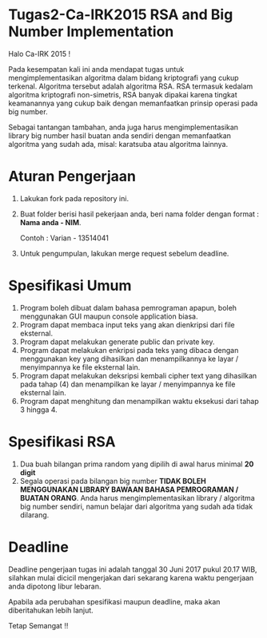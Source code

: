 # Tugas2-Ca-IRK2015 RSA and Big Number Implementation 

Halo Ca-IRK 2015 !

Pada kesempatan kali ini anda mendapat tugas untuk mengimplementasikan algoritma dalam bidang kriptografi yang cukup terkenal.
Algoritma tersebut adalah algoritma RSA. RSA termasuk kedalam algoritma kriptografi non-simetris, RSA banyak dipakai karena tingkat 
keamanannya yang cukup baik dengan memanfaatkan prinsip operasi pada big number.

Sebagai tantangan tambahan, anda juga harus mengimplementasikan library big number hasil buatan anda sendiri dengan memanfaatkan
algoritma yang sudah ada, misal: karatsuba atau algoritma lainnya.

# Aturan Pengerjaan
1. Lakukan fork pada repository ini.
2. Buat folder berisi hasil pekerjaan anda, beri nama folder dengan format : **Nama anda - NIM**. 

   Contoh : Varian - 13514041
3. Untuk pengumpulan, lakukan merge request sebelum deadline.

# Spesifikasi Umum
1. Program boleh dibuat dalam bahasa pemrograman apapun, boleh menggunakan GUI maupun console application biasa.
2. Program dapat membaca input teks yang akan dienkripsi dari file eksternal.
3. Program dapat melakukan generate public dan private key.
4. Program dapat melakukan enkripsi pada teks yang dibaca dengan menggunakan key yang dihasilkan dan menampilkannya ke layar / menyimpannya ke file eksternal lain.
5. Program dapat melakukan deksripsi kembali cipher text yang dihasilkan pada tahap (4) dan menampilkan ke layar / menyimpannya ke file eksternal lain.
6. Program dapat menghitung dan menampilkan waktu eksekusi dari tahap 3 hingga 4.

# Spesifikasi RSA
1. Dua buah bilangan prima random yang dipilih di awal harus minimal **20 digit**
2. Segala operasi pada bilangan big number **TIDAK BOLEH MENGGUNAKAN LIBRARY BAWAAN BAHASA PEMROGRAMAN / BUATAN ORANG**. Anda harus mengimplementasikan library / algoritma big number sendiri, namun belajar dari algoritma yang sudah ada tidak dilarang.

# Deadline
Deadline pengerjaan tugas ini adalah tanggal 30 Juni 2017 pukul 20.17 WIB, silahkan mulai dicicil mengerjakan dari sekarang karena waktu pengerjaan anda dipotong libur lebaran.

Apabila ada perubahan spesifikasi maupun deadline, maka akan diberitahukan lebih lanjut.

Tetap Semangat !! 
